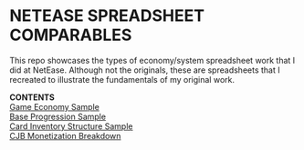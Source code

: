 # NETEASE SPREADSHEET COMPARABLES
This repo showcases the types of economy/system spreadsheet work that I did at NetEase. Although not the originals, these are spreadsheets that I recreated to illustrate the fundamentals of my original work. 

<b>CONTENTS</b>
</br><a href="https://github.com/tedglim/NETEASE/tree/main/spreadsheets/economy_sample">Game Economy Sample</a>
</br><a href="https://github.com/tedglim/NETEASE/tree/main/spreadsheets/progression_sample">Base Progression Sample</a>
</br><a href="https://github.com/tedglim/NETEASE/tree/main/spreadsheets/card_inventory">Card Inventory Structure Sample</a>
</br><a href="https://github.com/tedglim/NETEASE/tree/main/spreadsheets/monetization_breakdown">CJB Monetization Breakdown</a>
